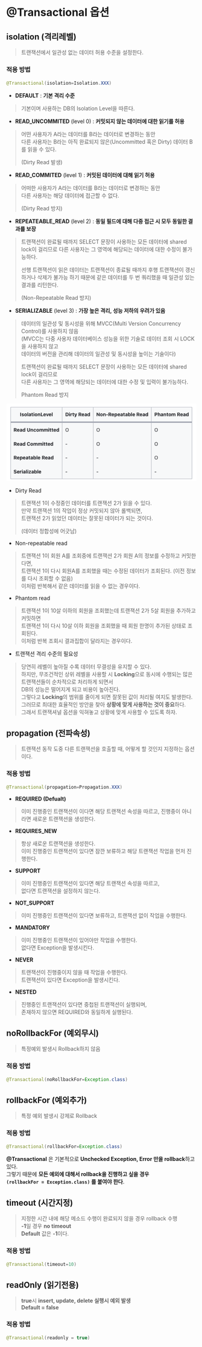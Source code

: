 # @Transactional 옵션

## isolation (격리레벨)
> 트랜잭션에서 일관성 없는 데이터 허용 수준을 설정한다.  

### 적용 방법  
```java
@Transactional(isolation=Isolation.XXX)
```

* **DEFAULT** : **기본 격리 수준**
> 기본이며 사용하는 DB의 Isolation Level을 따른다.

* **READ_UNCOMMITED** (level 0) : **커밋되지 않는 데이터에 대한 읽기를 허용**
> 어떤 사용자가 A라는 데이터를 B라는 데이터로 변경하는 동안  
> 다른 사용자는 B라는 아직 완료되지 않은(Uncommitted 혹은 Dirty) 데이터 B를 읽을 수 있다.  
>
> (Dirty Read 발생)

* **READ_COMMITED** (level 1) : **커밋된 데이터에 대해 읽기 허용**
> 어떠한 사용자가 A라는 데이터를 B라는 데이터로 변경하는 동안  
> 다른 사용자는 해당 데이터에 접근할 수 없다.  
>
> (Dirty Read 방지)

* **REPEATEABLE_READ** (level 2) : **동일 필드에 대해 다중 접근 시 모두 동일한 결과를 보장**
> 트랜잭션이 완료될 때까지 SELECT 문장이 사용하는 모든 데이터에 shared lock이 걸리므로 다른 사용자는 그 영역에 해당되는 데이터에 대한 수정이 불가능하다.  
> 
> 선행 트랜잭션이 읽은 데이터는 트랜잭션이 종료될 때까지 후행 트랜잭션이 갱신하거나 삭제가 불가능 하기 때문에 같은 데이터를 두 번 쿼리했을 때 일관성 있는 결과를 리턴한다.  
>
> (Non-Repeatable Read 방지)

* **SERIALIZABLE** (level 3) : **가장 높은 격리, 성능 저하의 우려가 있음**
> 데이터의 일관성 및 동시성을 위해 MVCC(Multi Version Concurrency Control)를 사용하지 않음  
(MVCC는 다중 사용자 데이터베이스 성능을 위한 기술로 데이터 조회 시 LOCK을 사용하지 않고  
데이터의 버전을 관리해 데이터의 일관성 및 동시성을 높이는 기술이다)  
>
>트랜잭션이 완료될 때까지 SELECT 문장이 사용하는 모든 데이터에 shared lock이 걸리므로  
> 다른 사용자는 그 영역에 해당되는 데이터에 대한 수정 및 입력이 불가능하다.
>
> Phantom Read 방지

![](../img/격리수준에따른문제.png)

* Dirty Read
> 트랜잭션 1이 수정중인 데이터를 트랜잭션 2가 읽을 수 있다.  
> 만약 트랜잭션 1의 작업이 정상 커밋되지 않아 롤백되면,  
> 트랜잭션 2가 읽었던 데이터는 잘못된 데이터가 되는 것이다.
> 
> (데이터 정합성에 어긋남)

* Non-repeatable read
> 트랜잭션 1이 회원 A를 조회중에 트랜잭션 2가 회원 A의 정보를 수정하고 커밋한다면,  
> 트랜잭션 1이 다시 회원A를 조회했을 때는 수정된 데이터가 조회된다. (이전 정보를 다시 조회할 수 없음)  
> 이처럼 반복해서 같은 데이터를 읽을 수 없는 경우이다.

* Phantom read
>  트랜잭션 1이 10살 이하의 회원을 조회했는데 트랜잭션 2가 5살 회원을 추가하고 커밋하면  
> 트랜잭션 1이 다시 10살 이하 회원을 조회했을 때 회원 한명이 추가된 상태로 조회된다.  
> 이처럼 반복 조회시 결과집합이 달라지는 경우이다.

* 트랜잭션 격리 수준의 필요성
> 당연히 레벨이 높아질 수록 데이터 무결성을 유지할 수 있다.  
하지만, 무조건적인 상위 레벨을 사용할 시 **Locking**으로 동시에 수행되는 많은 트랜잭션들이 순차적으로 처리하게 되면서  
DB의 성능은 떨어지게 되고 비용이 높아진다.  
그렇다고 **Locking**의 범위를 줄이게 되면 잘못된 값이 처리될 여지도 발생한다.  
그러므로 최대한 효율적인 방안을 찾아 **상황에 맞게 사용하는 것이 중요**하다.  
그래서 트랜잭셔널 옵션을 익혀놓고 상황에 맞게 사용할 수 있도록 하자.

## propagation (전파속성)
> 트랜잭션 동작 도중 다른 트랜잭션을 호출할 때, 어떻게 할 것인지 지정하는 옵션이다.

### 적용 방법  
```java
@Transactional(propagation=Propagation.XXX)
```

* **REQUIRED (Defualt)**
> 이미 진행중인 트랜잭션이 이다면 해당 트랜잭션 속성을 따르고, 진행중이 아니라면 새로운 트랜잭션을 생성한다.

* **REQUIRES_NEW**
> 항상 새로운 트랜잭션을 생성한다.  
> 이미 진행중인 트랜잭션이 있다면 잠깐 보류하고 해당 트랜잭션 작업을 먼저 진행한다.

* **SUPPORT**
> 이미 진행중인 트랜잭션이 있다면 해당 트랜잭션 속성을 따르고,  
> 없다면 트랜잭션을 설정하지 않는다.

* **NOT_SUPPORT**
> 이미 진행중인 트랜잭션이 있다면 보류하고, 트랜잭션 없이 작업을 수행한다.

* **MANDATORY**
> 이미 진행중인 트랜잭션이 있어야만 작업을 수행한다.  
> 없다면 Exception을 발생시킨다.

* **NEVER**
> 트랜잭션이 진행중이지 않을 때 작업을 수행한다.  
> 트랜잭션이 있다면 Exception을 발생시킨다.

* **NESTED**
> 진행중인 트랜잭션이 있다면 중첩된 트랜잭션이 실행되며,  
> 존재하지 않으면 REQUIRED와 동일하게 실행된다.

## noRollbackFor (예외무시)
> 특정예외 발생시 Rollback하지 않음

### 적용 방법
```java
@Transactional(noRollbackFor=Exception.class)
```

## rollbackFor (예외추가)
> 특정 예외 발생시 강제로 Rollback

### 적용 방법
```java
@Transactional(rollbackFor=Exception.class)
```

**@Transactional** 은 기본적으로 **Unchecked Exception, Error 만을 rollback**하고 있다.  
그렇기 때문에 **모든 예외에 대해서 rollback을 진행하고 싶을 경우  
`(rollbackFor = Exception.class)` 를 붙여야 한다**.

## timeout (시간지정)
> 지정한 시간 내에 해당 메소드 수행이 완료되지 않을 경우 rollback 수행  
> **-1**일 경우 **no timeout**  
> **Default** 값은 **-1**이다.

### 적용 방법
```java
@Transactional(timeout=10)
```

## readOnly (읽기전용)
> **true**시 **insert, update, delete 실행시 예외 발생**  
> **Default = false**

### 적용 방법
```java
@Transactional(readonly = true)
```